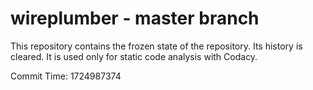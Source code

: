# wireplumber - master branch

This repository contains the frozen state of the repository.
Its history is cleared. It is used only for static code
analysis with Codacy.

Commit Time: 1724987374